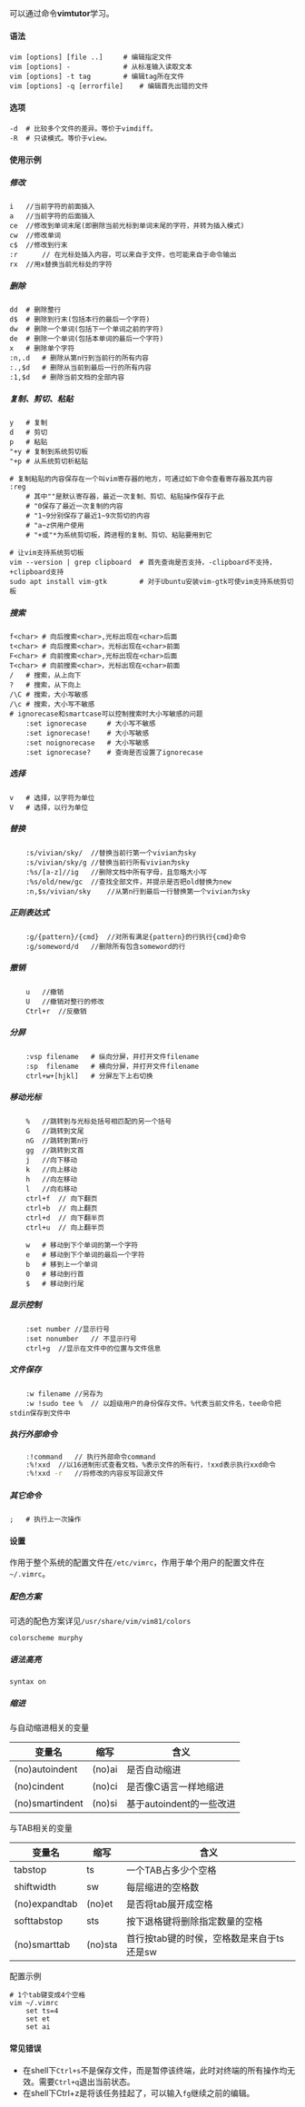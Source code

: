 可以通过命令**vimtutor**学习。

#### 语法

```
vim [options] [file ..]		# 编辑指定文件
vim [options] -				# 从标准输入读取文本
vim [options] -t tag		# 编辑tag所在文件
vim [options] -q [errorfile]	# 编辑首先出错的文件
```

#### 选项

```
-d	# 比较多个文件的差异。等价于vimdiff。
-R	# 只读模式。等价于view。
```

#### 使用示例

##### 修改

```
i	//当前字符的前面插入
a	//当前字符的后面插入
ce	//修改到单词末尾(即删除当前光标到单词末尾的字符，并转为插入模式)
cw	//修改单词
c$	//修改到行末
:r		// 在光标处插入内容，可以来自于文件，也可能来自于命令输出
rx	//用x替换当前光标处的字符
```

##### 删除

```
dd	# 删除整行
d$	# 删除到行末(包括本行的最后一个字符)
dw	# 删除一个单词(包括下一个单词之前的字符)
de	# 删除一个单词(包括本单词的最后一个字符)
x	# 删除单个字符
:n,.d	# 删除从第n行到当前行的所有内容
:.,$d	# 删除从当前到最后一行的所有内容
:1,$d	# 删除当前文档的全部内容
```

##### 复制、剪切、粘贴

```
y	# 复制
d	# 剪切
p	# 粘贴
"+y	# 复制到系统剪切板
"+p	# 从系统剪切析粘贴

# 复制粘贴的内容保存在一个叫vim寄存器的地方，可通过如下命令查看寄存器及其内容
:reg
	# 其中""是默认寄存器，最近一次复制、剪切、粘贴操作保存于此
	# "0保存了最近一次复制的内容
	# "1~9分别保存了最近1~9次剪切的内容
	# "a~z供用户使用
	# "+或"*为系统剪切板，跨进程的复制、剪切、粘贴要用到它

# 让vim支持系统剪切板
vim --version | grep clipboard	# 首先查询是否支持，-clipboard不支持，+clipboard支持
sudo apt install vim-gtk		# 对于Ubuntu安装vim-gtk可使vim支持系统剪切板
```

##### 搜索

```
f<char>	# 向后搜索<char>,光标出现在<char>后面
t<char>	# 向后搜索<char>，光标出现在<char>前面
F<char>	# 向前搜索<char>,光标出现在<char>后面
T<char>	# 向前搜索<char>，光标出现在<char>前面
/	# 搜索，从上向下
?	# 搜索，从下向上
/\C	# 搜索，大小写敏感
/\c	# 搜索，大小写不敏感
# ignorecase和smartcase可以控制搜索时大小写敏感的问题
	:set ignorecase		# 大小写不敏感
	:set ignorecase!	# 大小写敏感
	:set noignorecase	# 大小写敏感
	:set ignorecase?	# 查询是否设置了ignorecase
```

##### 选择

```
v	# 选择，以字符为单位
V	# 选择，以行为单位
```

##### 替换

```
	:s/vivian/sky/	//替换当前行第一个vivian为sky
	:s/vivian/sky/g	//替换当前行所有vivian为sky
	:%s/[a-z]//ig	//删除文档中所有字母，且忽略大小写
	:%s/old/new/gc	//查找全部文件，并提示是否把old替换为new
	:n,$s/vivian/sky	//从第n行到最后一行替换第一个vivian为sky
```

##### 正则表达式

```
	:g/{pattern}/{cmd}	//对所有满足{pattern}的行执行{cmd}命令
	:g/someword/d	//删除所有包含someword的行
```



##### 撤销

```
	u	//撤销
	U	//撤销对整行的修改
	Ctrl+r	//反撤销
```



##### 分屏

```
	:vsp filename	# 纵向分屏，并打开文件filename
	:sp  filename	# 横向分屏，并打开文件filename
	ctrl+w+[hjkl]	# 分屏左下上右切换
```

##### 移动光标

```
	%	//跳转到与光标处括号相匹配的另一个括号
	G	//跳转到文尾
	nG	//跳转到第n行
	gg	//跳转到文首
	j	//向下移动
	k	//向上移动
	h	//向左移动
	l	//向右移动
	ctrl+f	// 向下翻页
	ctrl+b	// 向上翻页
	ctrl+d	// 向下翻半页
	ctrl+u	// 向上翻半页
	
	w	# 移动到下个单词的第一个字符
	e	# 移动到下个单词的最后一个字符
	b	# 移到上一个单词
	0	# 移动到行首
	$	# 移动到行尾
```

##### 显示控制

```
	:set number	//显示行号
	:set nonumber	// 不显示行号
	ctrl+g	//显示在文件中的位置与文件信息
```

##### 文件保存

```
	:w filename	//另存为
	:w !sudo tee %	// 以超级用户的身份保存文件。%代表当前文件名，tee命令把stdin保存到文件中
```

##### 执行外部命令

```bash
	:!command	// 执行外部命令command
	:%!xxd	//以16进制形式查看文档，%表示文件的所有行，!xxd表示执行xxd命令
	:%!xxd -r	//将修改的内容反写回源文件
```
##### 其它命令

```
;	# 执行上一次操作
```



#### 设置

作用于整个系统的配置文件在`/etc/vimrc`，作用于单个用户的配置文件在`~/.vimrc`。

##### 配色方案

可选的配色方案详见`/usr/share/vim/vim81/colors`

```
colorscheme murphy
```

##### 语法高亮

```
syntax on
```

##### 缩进

与自动缩进相关的变量

| 变量名          | 缩写   | 含义                     |
| --------------- | ------ | ------------------------ |
| (no)autoindent  | (no)ai | 是否自动缩进             |
| (no)cindent     | (no)ci | 是否像C语言一样地缩进    |
| (no)smartindent | (no)si | 基于autoindent的一些改进 |

与TAB相关的变量

| 变量名        | 缩写    | 含义                                      |
| ------------- | ------- | ----------------------------------------- |
| tabstop       | ts      | 一个TAB占多少个空格                       |
| shiftwidth    | sw      | 每层缩进的空格数                          |
| (no)expandtab | (no)et  | 是否将tab展开成空格                       |
| softtabstop   | sts     | 按下退格键将删除指定数量的空格            |
| (no)smarttab  | (no)sta | 首行按tab键的时侯，空格数是来自于ts还是sw |

配置示例

```
# 1个tab键变成4个空格
vim ~/.vimrc
	set ts=4
	set et
	set ai
```



#### 常见错误

- 在shell下`Ctrl+s`不是保存文件，而是暂停该终端，此时对终端的所有操作均无效。需要`Ctrl+q`退出当前状态。
- 在shell下Ctrl+z是将该任务挂起了，可以输入`fg`继续之前的编辑。
